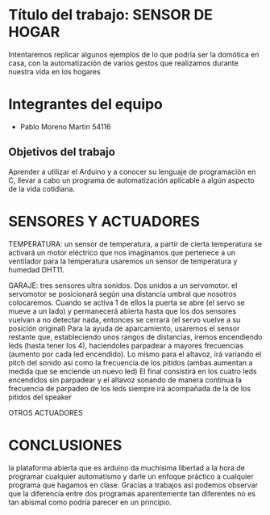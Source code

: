 # Título del trabajo: SENSOR DE HOGAR
Intentaremos replicar algunos ejemplos de lo que podría ser la domótica en casa, con la automatización de varios gestos que realizamos durante nuestra vida en los hogares

# Integrantes del equipo
- Pablo Moreno Martin 54116

## Objetivos del trabajo

Aprender a utilizar el Arduino y a conocer su lenguaje de programación en C, llevar a cabo un programa de automatización aplicable a algún aspecto de la vida cotidiana. 

# SENSORES Y ACTUADORES
TEMPERATURA: 
un sensor de temperatura, a partir de cierta temperatura se activará un motor eléctrico que nos imaginamos que pertenece a un ventilador
para la temperatura usaremos un sensor de temperatura y humedad DHT11.

GARAJE:
tres sensores ultra sonidos. Dos unidos a un servomotor. el servomotor se posicionará según una distancia umbral que nosotros colocaremos. Cuando se activa 1 de ellos la puerta se abre (el servo se mueve a un lado) y permanecerá abierta hasta que los dos sensores vuelvan a no detectar nada, entonces se cerrará (el servo vuelve a su posición original)
Para la ayuda de aparcamiento, usaremos el sensor restante que, estableciendo unos rangos de distancias, iremos encendiendo leds (hasta tener los 4), haciendoles parpadear a mayores frecuencias (aumento por cada led encendido). Lo mismo para el altavoz, irá variando el pitch del sonido así como la frecuencia de los pitidos (ambas aumentan a medida que se enciende un nuevo led) El final consistirá en los cuatro leds encendidos sin parpadear y el altavoz sonando de manera continua
la frecuencia de parpadeo de los leds siempre irá acompañada de la de los pitidos del speaker

OTROS ACTUADORES



# CONCLUSIONES
la plataforma abierta que es arduino da muchísima libertad a la hora de programar cualquier automatismo y darle un enfoque práctico a cualquier programa que hagamos en clase. Gracias a trabajos así podemos observar que la diferencia entre dos programas aparentemente tan diferentes no es tan abismal como podría parecer en un principio. 

